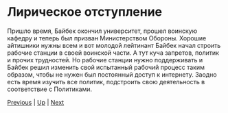 # Лирическое отступление

Пришло время, Байбек окончил университет, прошел воинскую кафедру и теперь был призван Министерством Обороны. Хорошие айтишники нужны всем и вот молодой лейтинант Байбек начал строить рабочие станции в своей воинской части. А тут куча запретов, политик и прочих трудностей. Но рабочие станции нужно поддерживать и Байбек решил изменить свой испытанный рабочий процесс таким образом, чтобы не нужен был постоянный доступ к интернету. Заодно есть время изучить все политик, подстроить свою деятельность в соответствие с Политиками.

[Previous](../manualinternet/aftermaths.markdown) | [Up](../intro.markdown) | [Next](./local/boxstarter.markdown)

